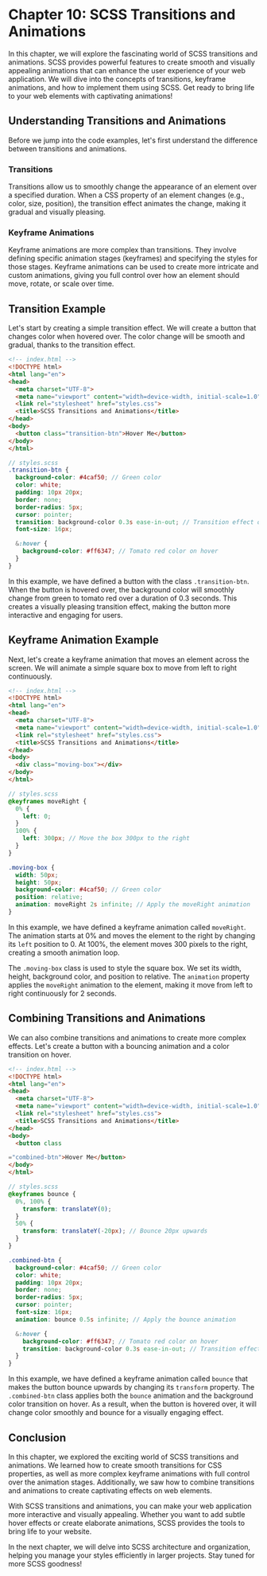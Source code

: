 # Chapter 10: SCSS Transitions and Animations

In this chapter, we will explore the fascinating world of SCSS transitions and animations. SCSS provides powerful features to create smooth and visually appealing animations that can enhance the user experience of your web application. We will dive into the concepts of transitions, keyframe animations, and how to implement them using SCSS. Get ready to bring life to your web elements with captivating animations!

## Understanding Transitions and Animations

Before we jump into the code examples, let's first understand the difference between transitions and animations.

### Transitions

Transitions allow us to smoothly change the appearance of an element over a specified duration. When a CSS property of an element changes (e.g., color, size, position), the transition effect animates the change, making it gradual and visually pleasing.

### Keyframe Animations

Keyframe animations are more complex than transitions. They involve defining specific animation stages (keyframes) and specifying the styles for those stages. Keyframe animations can be used to create more intricate and custom animations, giving you full control over how an element should move, rotate, or scale over time.

## Transition Example

Let's start by creating a simple transition effect. We will create a button that changes color when hovered over. The color change will be smooth and gradual, thanks to the transition effect.

```html
<!-- index.html -->
<!DOCTYPE html>
<html lang="en">
<head>
  <meta charset="UTF-8">
  <meta name="viewport" content="width=device-width, initial-scale=1.0">
  <link rel="stylesheet" href="styles.css">
  <title>SCSS Transitions and Animations</title>
</head>
<body>
  <button class="transition-btn">Hover Me</button>
</body>
</html>
```

```scss
// styles.scss
.transition-btn {
  background-color: #4caf50; // Green color
  color: white;
  padding: 10px 20px;
  border: none;
  border-radius: 5px;
  cursor: pointer;
  transition: background-color 0.3s ease-in-out; // Transition effect on background-color
  font-size: 16px;

  &:hover {
    background-color: #ff6347; // Tomato red color on hover
  }
}
```

In this example, we have defined a button with the class `.transition-btn`. When the button is hovered over, the background color will smoothly change from green to tomato red over a duration of 0.3 seconds. This creates a visually pleasing transition effect, making the button more interactive and engaging for users.

## Keyframe Animation Example

Next, let's create a keyframe animation that moves an element across the screen. We will animate a simple square box to move from left to right continuously.

```html
<!-- index.html -->
<!DOCTYPE html>
<html lang="en">
<head>
  <meta charset="UTF-8">
  <meta name="viewport" content="width=device-width, initial-scale=1.0">
  <link rel="stylesheet" href="styles.css">
  <title>SCSS Transitions and Animations</title>
</head>
<body>
  <div class="moving-box"></div>
</body>
</html>
```

```scss
// styles.scss
@keyframes moveRight {
  0% {
    left: 0;
  }
  100% {
    left: 300px; // Move the box 300px to the right
  }
}

.moving-box {
  width: 50px;
  height: 50px;
  background-color: #4caf50; // Green color
  position: relative;
  animation: moveRight 2s infinite; // Apply the moveRight animation
}
```

In this example, we have defined a keyframe animation called `moveRight`. The animation starts at 0% and moves the element to the right by changing its `left` position to 0. At 100%, the element moves 300 pixels to the right, creating a smooth animation loop.

The `.moving-box` class is used to style the square box. We set its width, height, background color, and position to relative. The `animation` property applies the `moveRight` animation to the element, making it move from left to right continuously for 2 seconds.

## Combining Transitions and Animations

We can also combine transitions and animations to create more complex effects. Let's create a button with a bouncing animation and a color transition on hover.

```html
<!-- index.html -->
<!DOCTYPE html>
<html lang="en">
<head>
  <meta charset="UTF-8">
  <meta name="viewport" content="width=device-width, initial-scale=1.0">
  <link rel="stylesheet" href="styles.css">
  <title>SCSS Transitions and Animations</title>
</head>
<body>
  <button class

="combined-btn">Hover Me</button>
</body>
</html>
```

```scss
// styles.scss
@keyframes bounce {
  0%, 100% {
    transform: translateY(0);
  }
  50% {
    transform: translateY(-20px); // Bounce 20px upwards
  }
}

.combined-btn {
  background-color: #4caf50; // Green color
  color: white;
  padding: 10px 20px;
  border: none;
  border-radius: 5px;
  cursor: pointer;
  font-size: 16px;
  animation: bounce 0.5s infinite; // Apply the bounce animation

  &:hover {
    background-color: #ff6347; // Tomato red color on hover
    transition: background-color 0.3s ease-in-out; // Transition effect on background-color
  }
}
```

In this example, we have defined a keyframe animation called `bounce` that makes the button bounce upwards by changing its `transform` property. The `.combined-btn` class applies both the `bounce` animation and the background color transition on hover. As a result, when the button is hovered over, it will change color smoothly and bounce for a visually engaging effect.

## Conclusion

In this chapter, we explored the exciting world of SCSS transitions and animations. We learned how to create smooth transitions for CSS properties, as well as more complex keyframe animations with full control over the animation stages. Additionally, we saw how to combine transitions and animations to create captivating effects on web elements.

With SCSS transitions and animations, you can make your web application more interactive and visually appealing. Whether you want to add subtle hover effects or create elaborate animations, SCSS provides the tools to bring life to your website.

In the next chapter, we will delve into SCSS architecture and organization, helping you manage your styles efficiently in larger projects. Stay tuned for more SCSS goodness!